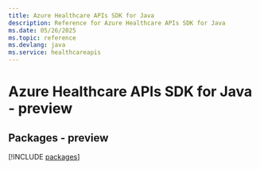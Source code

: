 ```yaml
---
title: Azure Healthcare APIs SDK for Java
description: Reference for Azure Healthcare APIs SDK for Java
ms.date: 05/26/2025
ms.topic: reference
ms.devlang: java
ms.service: healthcareapis
---
```

# Azure Healthcare APIs SDK for Java - preview
## Packages - preview
[!INCLUDE [packages](healthcare-apis-index.md)]